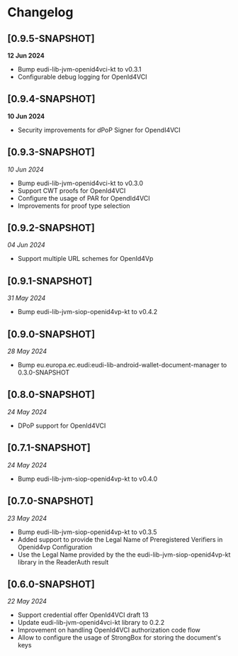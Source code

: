 # Changelog

## [0.9.5-SNAPSHOT]

__12 Jun 2024__

- Bump eudi-lib-jvm-openid4vci-kt to v0.3.1
- Configurable debug logging for OpenId4VCI

## [0.9.4-SNAPSHOT]

__10 Jun 2024__

- Security improvements for dPoP Signer for OpendI4VCI

## [0.9.3-SNAPSHOT]

_10 Jun 2024_

- Bump eudi-lib-jvm-openid4vci-kt to v0.3.0
- Support CWT proofs for OpenId4VCI
- Configure the usage of PAR for OpendId4VCI
- Improvements for proof type selection

## [0.9.2-SNAPSHOT]

_04 Jun 2024_

- Support multiple URL schemes for OpenId4Vp

## [0.9.1-SNAPSHOT]

_31 May 2024_

- Bump eudi-lib-jvm-siop-openid4vp-kt to v0.4.2

## [0.9.0-SNAPSHOT]

_28 May 2024_

- Bump eu.europa.ec.eudi:eudi-lib-android-wallet-document-manager to 0.3.0-SNAPSHOT

## [0.8.0-SNAPSHOT]

_24 May 2024_

- DPoP support for OpenId4VCI

## [0.7.1-SNAPSHOT]

_24 May 2024_

- Bump eudi-lib-jvm-siop-openid4vp-kt to v0.4.0

## [0.7.0-SNAPSHOT]

_23 May 2024_

- Bump eudi-lib-jvm-siop-openid4vp-kt to v0.3.5
- Added support to provide the Legal Name of Preregistered Verifiers in Openid4vp Configuration
- Use the Legal Name provided by the the eudi-lib-jvm-siop-openid4vp-kt library in the ReaderAuth result

## [0.6.0-SNAPSHOT]

_22 May 2024_

- Support credential offer OpenId4VCI draft 13
- Update eudi-lib-jvm-openid4vci-kt library to 0.2.2
- Improvement on handling OpenId4VCI authorization code flow
- Allow to configure the usage of StrongBox for storing the document's keys
